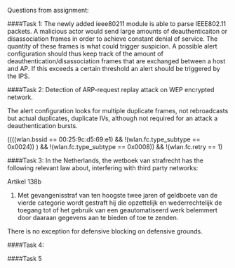 Questions from assignment:

####Task 1:
The newly added ieee80211 module is able to parse IEEE802.11 packets. A malicious actor would send large amounts 
of deauthenticaiton or disassociation frames in order to achieve constant denial of service. The quantity of these 
frames is what could trigger suspicion. A possible alert configuration should thus keep track of the amount of 
deauthentication/disassociation frames that are exchanged between a host and AP. If this exceeds a certain threshold
an alert should be triggered by the IPS.

####Task 2:
Detection of ARP-request replay attack on WEP encrypted network.

The alert configuration looks for multiple duplicate frames, not rebroadcasts but actual duplicates, duplicate IVs, 
although not required for an attack a deauthentication bursts.

((((wlan.bssid == 00:25:9c:d5:69:e1) && !(wlan.fc.type_subtype == 0x0024)) ) && !(wlan.fc.type_subtype == 0x0008)) && !(wlan.fc.retry == 1)

####Task 3:
In the Netherlands, the wetboek van strafrecht has the following relevant law about, interfering with third party networks:

Artikel 138b

1. Met gevangenisstraf van ten hoogste twee jaren of geldboete van de vierde categorie wordt gestraft hij 
   die opzettelijk en wederrechtelijk de toegang tot of het gebruik van een geautomatiseerd werk belemmert 
   door daaraan gegevens aan te bieden of toe te zenden.

There is no exception for defensive blocking on defensive grounds.

####Task 4:


####Task 5